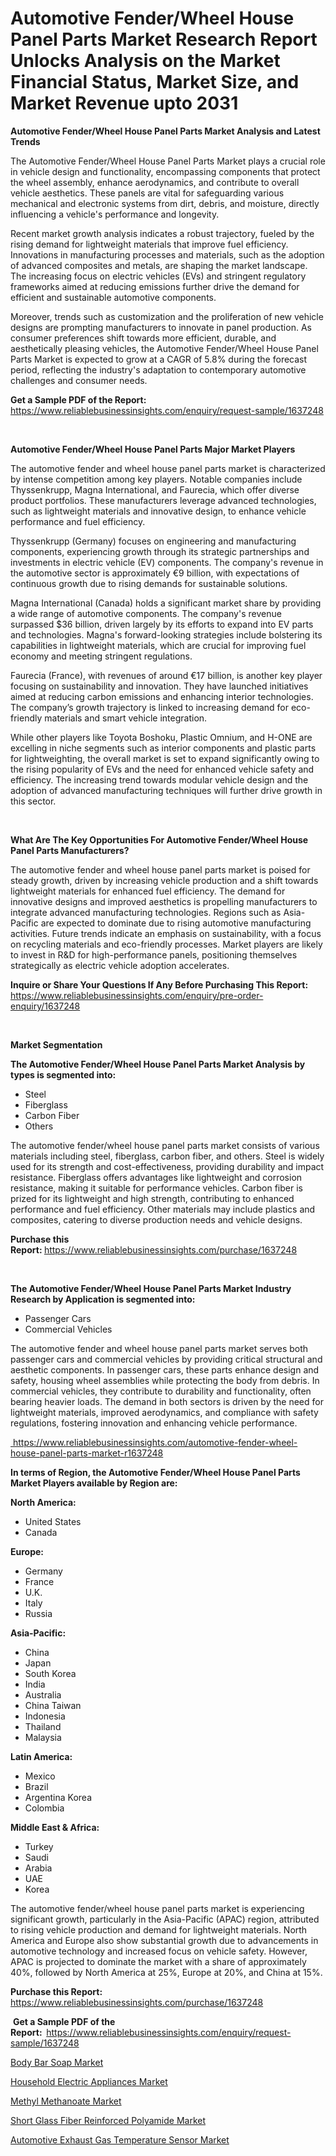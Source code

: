<p><h1>Automotive Fender/Wheel House Panel Parts Market Research Report Unlocks Analysis on the Market Financial Status, Market Size, and Market Revenue upto 2031</h1></p><p><strong>Automotive Fender/Wheel House Panel Parts Market Analysis and Latest Trends</strong></p>
<p><p>The Automotive Fender/Wheel House Panel Parts Market plays a crucial role in vehicle design and functionality, encompassing components that protect the wheel assembly, enhance aerodynamics, and contribute to overall vehicle aesthetics. These panels are vital for safeguarding various mechanical and electronic systems from dirt, debris, and moisture, directly influencing a vehicle's performance and longevity.</p><p>Recent market growth analysis indicates a robust trajectory, fueled by the rising demand for lightweight materials that improve fuel efficiency. Innovations in manufacturing processes and materials, such as the adoption of advanced composites and metals, are shaping the market landscape. The increasing focus on electric vehicles (EVs) and stringent regulatory frameworks aimed at reducing emissions further drive the demand for efficient and sustainable automotive components.</p><p>Moreover, trends such as customization and the proliferation of new vehicle designs are prompting manufacturers to innovate in panel production. As consumer preferences shift towards more efficient, durable, and aesthetically pleasing vehicles, the Automotive Fender/Wheel House Panel Parts Market is expected to grow at a CAGR of 5.8% during the forecast period, reflecting the industry's adaptation to contemporary automotive challenges and consumer needs.</p></p>
<p><strong>Get a Sample PDF of the Report:&nbsp;</strong> <a href="https://www.reliablebusinessinsights.com/enquiry/request-sample/1637248">https://www.reliablebusinessinsights.com/enquiry/request-sample/1637248</a></p>
<p>&nbsp;</p>
<p><strong>Automotive Fender/Wheel House Panel Parts Major Market Players</strong></p>
<p><p>The automotive fender and wheel house panel parts market is characterized by intense competition among key players. Notable companies include Thyssenkrupp, Magna International, and Faurecia, which offer diverse product portfolios. These manufacturers leverage advanced technologies, such as lightweight materials and innovative design, to enhance vehicle performance and fuel efficiency.</p><p>Thyssenkrupp (Germany) focuses on engineering and manufacturing components, experiencing growth through its strategic partnerships and investments in electric vehicle (EV) components. The company's revenue in the automotive sector is approximately €9 billion, with expectations of continuous growth due to rising demands for sustainable solutions.</p><p>Magna International (Canada) holds a significant market share by providing a wide range of automotive components. The company's revenue surpassed $36 billion, driven largely by its efforts to expand into EV parts and technologies. Magna's forward-looking strategies include bolstering its capabilities in lightweight materials, which are crucial for improving fuel economy and meeting stringent regulations.</p><p>Faurecia (France), with revenues of around €17 billion, is another key player focusing on sustainability and innovation. They have launched initiatives aimed at reducing carbon emissions and enhancing interior technologies. The company’s growth trajectory is linked to increasing demand for eco-friendly materials and smart vehicle integration.</p><p>While other players like Toyota Boshoku, Plastic Omnium, and H-ONE are excelling in niche segments such as interior components and plastic parts for lightweighting, the overall market is set to expand significantly owing to the rising popularity of EVs and the need for enhanced vehicle safety and efficiency. The increasing trend towards modular vehicle design and the adoption of advanced manufacturing techniques will further drive growth in this sector.</p></p>
<p>&nbsp;</p>
<p><strong>What Are The Key Opportunities For Automotive Fender/Wheel House Panel Parts Manufacturers?</strong></p>
<p><p>The automotive fender and wheel house panel parts market is poised for steady growth, driven by increasing vehicle production and a shift towards lightweight materials for enhanced fuel efficiency. The demand for innovative designs and improved aesthetics is propelling manufacturers to integrate advanced manufacturing technologies. Regions such as Asia-Pacific are expected to dominate due to rising automotive manufacturing activities. Future trends indicate an emphasis on sustainability, with a focus on recycling materials and eco-friendly processes. Market players are likely to invest in R&D for high-performance panels, positioning themselves strategically as electric vehicle adoption accelerates.</p></p>
<p><strong>Inquire or Share Your Questions If Any Before Purchasing This Report:</strong> <a href="https://www.reliablebusinessinsights.com/enquiry/pre-order-enquiry/1637248">https://www.reliablebusinessinsights.com/enquiry/pre-order-enquiry/1637248</a></p>
<p>&nbsp;</p>
<p><strong>Market Segmentation</strong></p>
<p><strong>The Automotive Fender/Wheel House Panel Parts Market Analysis by types is segmented into:</strong></p>
<p><ul><li>Steel</li><li>Fiberglass</li><li>Carbon Fiber</li><li>Others</li></ul></p>
<p><p>The automotive fender/wheel house panel parts market consists of various materials including steel, fiberglass, carbon fiber, and others. Steel is widely used for its strength and cost-effectiveness, providing durability and impact resistance. Fiberglass offers advantages like lightweight and corrosion resistance, making it suitable for performance vehicles. Carbon fiber is prized for its lightweight and high strength, contributing to enhanced performance and fuel efficiency. Other materials may include plastics and composites, catering to diverse production needs and vehicle designs.</p></p>
<p><strong>Purchase this Report:&nbsp;</strong><a href="https://www.reliablebusinessinsights.com/purchase/1637248">https://www.reliablebusinessinsights.com/purchase/1637248</a></p>
<p>&nbsp;</p>
<p><strong>The Automotive Fender/Wheel House Panel Parts Market Industry Research by Application is segmented into:</strong></p>
<p><ul><li>Passenger Cars</li><li>Commercial Vehicles</li></ul></p>
<p><p>The automotive fender and wheel house panel parts market serves both passenger cars and commercial vehicles by providing critical structural and aesthetic components. In passenger cars, these parts enhance design and safety, housing wheel assemblies while protecting the body from debris. In commercial vehicles, they contribute to durability and functionality, often bearing heavier loads. The demand in both sectors is driven by the need for lightweight materials, improved aerodynamics, and compliance with safety regulations, fostering innovation and enhancing vehicle performance.</p></p>
<p><a href="https://www.reliablebusinessinsights.com/automotive-fender-wheel-house-panel-parts-market-r1637248">&nbsp;https://www.reliablebusinessinsights.com/automotive-fender-wheel-house-panel-parts-market-r1637248</a></p>
<p><strong>In terms of Region, the Automotive Fender/Wheel House Panel Parts Market Players available by Region are:</strong></p>
<p>
    <p> <strong> North America: </strong>
        <ul>
            <li>United States</li>
            <li>Canada</li>
        </ul>
        </p> 
    <p> <strong> Europe: </strong>
        <ul>
            <li>Germany</li>
            <li>France</li>
            <li>U.K.</li>
            <li>Italy</li>
            <li>Russia</li>
        </ul>
        </p> 
    <p> <strong> Asia-Pacific: </strong>
        <ul>
            <li>China</li>
            <li>Japan</li>
            <li>South Korea</li>
            <li>India</li>
            <li>Australia</li>
            <li>China Taiwan</li>
            <li>Indonesia</li>
            <li>Thailand</li>
            <li>Malaysia</li>
        </ul>
        </p> 
    <p> <strong> Latin America: </strong>
        <ul>
            <li>Mexico</li>
            <li>Brazil</li>
            <li>Argentina Korea</li>
            <li>Colombia</li>
        </ul>
        </p> 
    <p> <strong> Middle East & Africa: </strong>
        <ul>
            <li>Turkey</li>
            <li>Saudi</li>
            <li>Arabia</li>
            <li>UAE</li>
            <li>Korea</li>
        </ul>
    </p>
    </p>
<p><p>The automotive fender/wheel house panel parts market is experiencing significant growth, particularly in the Asia-Pacific (APAC) region, attributed to rising vehicle production and demand for lightweight materials. North America and Europe also show substantial growth due to advancements in automotive technology and increased focus on vehicle safety. However, APAC is projected to dominate the market with a share of approximately 40%, followed by North America at 25%, Europe at 20%, and China at 15%.</p></p>
<p><strong>Purchase this Report: </strong><a href="https://www.reliablebusinessinsights.com/purchase/1637248">https://www.reliablebusinessinsights.com/purchase/1637248</a></p>
<p>&nbsp;<strong>Get a Sample PDF of the Report:&nbsp;&nbsp;</strong><a href="https://www.reliablebusinessinsights.com/enquiry/request-sample/1637248">https://www.reliablebusinessinsights.com/enquiry/request-sample/1637248</a></p>
<p><strong></strong></p>
<p><p><a href="https://issuu.com/reportprime-2/docs/body-bar-soap-market-size-2030.pptx_55a1445cae2069">Body Bar Soap Market</a></p><p><a href="https://issuu.com/reportprime-2/docs/household-electric-appliances-marke_66f6e57201ea9f">Household Electric Appliances Market</a></p><p><a href="https://medium.com/@uding9144_8015/methyl-methanoate-market-research-report-exploring-market-size-and-revenue-analysis-for-methyl-d18e81d36fe3?postPublishedType=repub">Methyl Methanoate Market</a></p><p><a href="https://medium.com/@jackhowmen5_68737/analyzing-short-glass-fiber-reinforced-polyamide-market-dynamics-and-growth-drivers-and-forecasted-6bb7028fde80?postPublishedType=repub">Short Glass Fiber Reinforced Polyamide Market</a></p><p><a href="https://github.com/LilianFaulkner65/Market-Research-Report-List-1/blob/main/automotive-exhaust-gas-temperature-sensor-market.md">Automotive Exhaust Gas Temperature Sensor Market</a></p></p>
